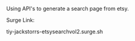 Using API's to generate a search page from etsy.

Surge Link:

tiy-jackstorrs-etsysearchvol2.surge.sh
